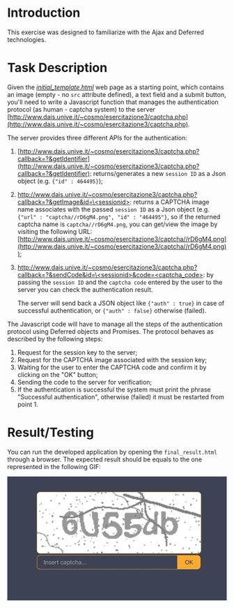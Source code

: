 # Introduction
This exercise was designed to familiarize with the Ajax and Deferred technologies. 

# Task Description
Given the [*initial_template.html*](initial_template.html) web page as a starting point, which contains an image (empty - no `src` attribute defined), a text field and a submit button, you'll need to write a Javascript function that manages the authentication protocol (as human - captcha system) to the server [http://www.dais.unive.it/~cosmo/esercitazione3/captcha.php](http://www.dais.unive.it/~cosmo/esercitazione3/captcha.php).

The server provides three different APIs for the authentication:
1. [http://www.dais.unive.it/~cosmo/esercitazione3/captcha.php?callback=?&getIdentifier](http://www.dais.unive.it/~cosmo/esercitazione3/captcha.php?callback=?&getIdentifier): returns/generates a new `session ID` as a Json object (e.g. `{"id" : 464495}`);

2. [http://www.dais.unive.it/~cosmo/esercitazione3/captcha.php?callback=?&getImage&id=\<sessionid\>](http://www.dais.unive.it/~cosmo/esercitazione3/captcha.php?callback=?&getImage&id=<sessionid>): returns a CAPTCHA image name associates with the passed `session ID` as a Json object (e.g. `{"url" : "captcha//rD6gM4.png", "id" : "464495"}`, so if the returned captcha name is `captcha//rD6gM4.png`, you can get/view the image by visiting the following URL: [http://www.dais.unive.it/~cosmo/esercitazione3/captcha//rD6gM4.png](http://www.dais.unive.it/~cosmo/esercitazione3/captcha//rD6gM4.png));

3. [http://www.dais.unive.it/~cosmo/esercitazione3/captcha.php?callback=?&sendCode&id=\<sessionid\>&code=\<captcha_code\>](http://www.dais.unive.it/~cosmo/esercitazione3/captcha.php?callback=?&sendCode&id=<sessionid>&code=<captcha_code>): by passing the `session ID` and the `captcha code` entered by the user to the server you can check the authentication result.

   The server will send back a JSON object like `{"auth" : true}` in case of successful authentication, or `{"auth" : false}` otherwise (failed).
 
The Javascript code will have to manage all the steps of the authentication protocol using Deferred objects and Promises. The protocol behaves as described by the following steps:

1. Request for the session key to the server;
2. Request for the CAPTCHA image associated with the session key;
3. Waiting for the user to enter the CAPTCHA code and confirm it by clicking on the "OK" button;
4. Sending the code to the server for verification;
5. If the authentication is successful the system must print the phrase "Successful authentication", otherwise (failed) it must be restarted from point 1.

# Result/Testing
You can run the developed application by opening the `final_result.html` through a browser. The expected result should be equals to the one represented in the following GIF:

<p align="center">
  <img src="https://github.com/FabioDainese/Languages_for_Web_and_Networking_Applications/blob/master/Ajax/Images/result.gif" alt="GIF result">
</p>

